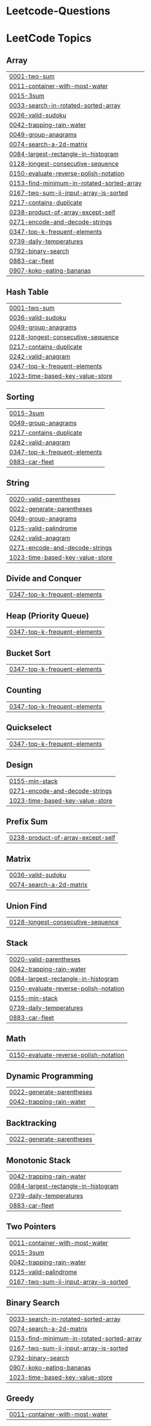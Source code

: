 # Leetcode-Questions
<!---LeetCode Topics Start-->
# LeetCode Topics
## Array
|  |
| ------- |
| [0001-two-sum](https://github.com/rimmianu2011/Leetcode-Questions/tree/master/0001-two-sum) |
| [0011-container-with-most-water](https://github.com/rimmianu2011/Leetcode-Questions/tree/master/0011-container-with-most-water) |
| [0015-3sum](https://github.com/rimmianu2011/Leetcode-Questions/tree/master/0015-3sum) |
| [0033-search-in-rotated-sorted-array](https://github.com/rimmianu2011/Leetcode-Questions/tree/master/0033-search-in-rotated-sorted-array) |
| [0036-valid-sudoku](https://github.com/rimmianu2011/Leetcode-Questions/tree/master/0036-valid-sudoku) |
| [0042-trapping-rain-water](https://github.com/rimmianu2011/Leetcode-Questions/tree/master/0042-trapping-rain-water) |
| [0049-group-anagrams](https://github.com/rimmianu2011/Leetcode-Questions/tree/master/0049-group-anagrams) |
| [0074-search-a-2d-matrix](https://github.com/rimmianu2011/Leetcode-Questions/tree/master/0074-search-a-2d-matrix) |
| [0084-largest-rectangle-in-histogram](https://github.com/rimmianu2011/Leetcode-Questions/tree/master/0084-largest-rectangle-in-histogram) |
| [0128-longest-consecutive-sequence](https://github.com/rimmianu2011/Leetcode-Questions/tree/master/0128-longest-consecutive-sequence) |
| [0150-evaluate-reverse-polish-notation](https://github.com/rimmianu2011/Leetcode-Questions/tree/master/0150-evaluate-reverse-polish-notation) |
| [0153-find-minimum-in-rotated-sorted-array](https://github.com/rimmianu2011/Leetcode-Questions/tree/master/0153-find-minimum-in-rotated-sorted-array) |
| [0167-two-sum-ii-input-array-is-sorted](https://github.com/rimmianu2011/Leetcode-Questions/tree/master/0167-two-sum-ii-input-array-is-sorted) |
| [0217-contains-duplicate](https://github.com/rimmianu2011/Leetcode-Questions/tree/master/0217-contains-duplicate) |
| [0238-product-of-array-except-self](https://github.com/rimmianu2011/Leetcode-Questions/tree/master/0238-product-of-array-except-self) |
| [0271-encode-and-decode-strings](https://github.com/rimmianu2011/Leetcode-Questions/tree/master/0271-encode-and-decode-strings) |
| [0347-top-k-frequent-elements](https://github.com/rimmianu2011/Leetcode-Questions/tree/master/0347-top-k-frequent-elements) |
| [0739-daily-temperatures](https://github.com/rimmianu2011/Leetcode-Questions/tree/master/0739-daily-temperatures) |
| [0792-binary-search](https://github.com/rimmianu2011/Leetcode-Questions/tree/master/0792-binary-search) |
| [0883-car-fleet](https://github.com/rimmianu2011/Leetcode-Questions/tree/master/0883-car-fleet) |
| [0907-koko-eating-bananas](https://github.com/rimmianu2011/Leetcode-Questions/tree/master/0907-koko-eating-bananas) |
## Hash Table
|  |
| ------- |
| [0001-two-sum](https://github.com/rimmianu2011/Leetcode-Questions/tree/master/0001-two-sum) |
| [0036-valid-sudoku](https://github.com/rimmianu2011/Leetcode-Questions/tree/master/0036-valid-sudoku) |
| [0049-group-anagrams](https://github.com/rimmianu2011/Leetcode-Questions/tree/master/0049-group-anagrams) |
| [0128-longest-consecutive-sequence](https://github.com/rimmianu2011/Leetcode-Questions/tree/master/0128-longest-consecutive-sequence) |
| [0217-contains-duplicate](https://github.com/rimmianu2011/Leetcode-Questions/tree/master/0217-contains-duplicate) |
| [0242-valid-anagram](https://github.com/rimmianu2011/Leetcode-Questions/tree/master/0242-valid-anagram) |
| [0347-top-k-frequent-elements](https://github.com/rimmianu2011/Leetcode-Questions/tree/master/0347-top-k-frequent-elements) |
| [1023-time-based-key-value-store](https://github.com/rimmianu2011/Leetcode-Questions/tree/master/1023-time-based-key-value-store) |
## Sorting
|  |
| ------- |
| [0015-3sum](https://github.com/rimmianu2011/Leetcode-Questions/tree/master/0015-3sum) |
| [0049-group-anagrams](https://github.com/rimmianu2011/Leetcode-Questions/tree/master/0049-group-anagrams) |
| [0217-contains-duplicate](https://github.com/rimmianu2011/Leetcode-Questions/tree/master/0217-contains-duplicate) |
| [0242-valid-anagram](https://github.com/rimmianu2011/Leetcode-Questions/tree/master/0242-valid-anagram) |
| [0347-top-k-frequent-elements](https://github.com/rimmianu2011/Leetcode-Questions/tree/master/0347-top-k-frequent-elements) |
| [0883-car-fleet](https://github.com/rimmianu2011/Leetcode-Questions/tree/master/0883-car-fleet) |
## String
|  |
| ------- |
| [0020-valid-parentheses](https://github.com/rimmianu2011/Leetcode-Questions/tree/master/0020-valid-parentheses) |
| [0022-generate-parentheses](https://github.com/rimmianu2011/Leetcode-Questions/tree/master/0022-generate-parentheses) |
| [0049-group-anagrams](https://github.com/rimmianu2011/Leetcode-Questions/tree/master/0049-group-anagrams) |
| [0125-valid-palindrome](https://github.com/rimmianu2011/Leetcode-Questions/tree/master/0125-valid-palindrome) |
| [0242-valid-anagram](https://github.com/rimmianu2011/Leetcode-Questions/tree/master/0242-valid-anagram) |
| [0271-encode-and-decode-strings](https://github.com/rimmianu2011/Leetcode-Questions/tree/master/0271-encode-and-decode-strings) |
| [1023-time-based-key-value-store](https://github.com/rimmianu2011/Leetcode-Questions/tree/master/1023-time-based-key-value-store) |
## Divide and Conquer
|  |
| ------- |
| [0347-top-k-frequent-elements](https://github.com/rimmianu2011/Leetcode-Questions/tree/master/0347-top-k-frequent-elements) |
## Heap (Priority Queue)
|  |
| ------- |
| [0347-top-k-frequent-elements](https://github.com/rimmianu2011/Leetcode-Questions/tree/master/0347-top-k-frequent-elements) |
## Bucket Sort
|  |
| ------- |
| [0347-top-k-frequent-elements](https://github.com/rimmianu2011/Leetcode-Questions/tree/master/0347-top-k-frequent-elements) |
## Counting
|  |
| ------- |
| [0347-top-k-frequent-elements](https://github.com/rimmianu2011/Leetcode-Questions/tree/master/0347-top-k-frequent-elements) |
## Quickselect
|  |
| ------- |
| [0347-top-k-frequent-elements](https://github.com/rimmianu2011/Leetcode-Questions/tree/master/0347-top-k-frequent-elements) |
## Design
|  |
| ------- |
| [0155-min-stack](https://github.com/rimmianu2011/Leetcode-Questions/tree/master/0155-min-stack) |
| [0271-encode-and-decode-strings](https://github.com/rimmianu2011/Leetcode-Questions/tree/master/0271-encode-and-decode-strings) |
| [1023-time-based-key-value-store](https://github.com/rimmianu2011/Leetcode-Questions/tree/master/1023-time-based-key-value-store) |
## Prefix Sum
|  |
| ------- |
| [0238-product-of-array-except-self](https://github.com/rimmianu2011/Leetcode-Questions/tree/master/0238-product-of-array-except-self) |
## Matrix
|  |
| ------- |
| [0036-valid-sudoku](https://github.com/rimmianu2011/Leetcode-Questions/tree/master/0036-valid-sudoku) |
| [0074-search-a-2d-matrix](https://github.com/rimmianu2011/Leetcode-Questions/tree/master/0074-search-a-2d-matrix) |
## Union Find
|  |
| ------- |
| [0128-longest-consecutive-sequence](https://github.com/rimmianu2011/Leetcode-Questions/tree/master/0128-longest-consecutive-sequence) |
## Stack
|  |
| ------- |
| [0020-valid-parentheses](https://github.com/rimmianu2011/Leetcode-Questions/tree/master/0020-valid-parentheses) |
| [0042-trapping-rain-water](https://github.com/rimmianu2011/Leetcode-Questions/tree/master/0042-trapping-rain-water) |
| [0084-largest-rectangle-in-histogram](https://github.com/rimmianu2011/Leetcode-Questions/tree/master/0084-largest-rectangle-in-histogram) |
| [0150-evaluate-reverse-polish-notation](https://github.com/rimmianu2011/Leetcode-Questions/tree/master/0150-evaluate-reverse-polish-notation) |
| [0155-min-stack](https://github.com/rimmianu2011/Leetcode-Questions/tree/master/0155-min-stack) |
| [0739-daily-temperatures](https://github.com/rimmianu2011/Leetcode-Questions/tree/master/0739-daily-temperatures) |
| [0883-car-fleet](https://github.com/rimmianu2011/Leetcode-Questions/tree/master/0883-car-fleet) |
## Math
|  |
| ------- |
| [0150-evaluate-reverse-polish-notation](https://github.com/rimmianu2011/Leetcode-Questions/tree/master/0150-evaluate-reverse-polish-notation) |
## Dynamic Programming
|  |
| ------- |
| [0022-generate-parentheses](https://github.com/rimmianu2011/Leetcode-Questions/tree/master/0022-generate-parentheses) |
| [0042-trapping-rain-water](https://github.com/rimmianu2011/Leetcode-Questions/tree/master/0042-trapping-rain-water) |
## Backtracking
|  |
| ------- |
| [0022-generate-parentheses](https://github.com/rimmianu2011/Leetcode-Questions/tree/master/0022-generate-parentheses) |
## Monotonic Stack
|  |
| ------- |
| [0042-trapping-rain-water](https://github.com/rimmianu2011/Leetcode-Questions/tree/master/0042-trapping-rain-water) |
| [0084-largest-rectangle-in-histogram](https://github.com/rimmianu2011/Leetcode-Questions/tree/master/0084-largest-rectangle-in-histogram) |
| [0739-daily-temperatures](https://github.com/rimmianu2011/Leetcode-Questions/tree/master/0739-daily-temperatures) |
| [0883-car-fleet](https://github.com/rimmianu2011/Leetcode-Questions/tree/master/0883-car-fleet) |
## Two Pointers
|  |
| ------- |
| [0011-container-with-most-water](https://github.com/rimmianu2011/Leetcode-Questions/tree/master/0011-container-with-most-water) |
| [0015-3sum](https://github.com/rimmianu2011/Leetcode-Questions/tree/master/0015-3sum) |
| [0042-trapping-rain-water](https://github.com/rimmianu2011/Leetcode-Questions/tree/master/0042-trapping-rain-water) |
| [0125-valid-palindrome](https://github.com/rimmianu2011/Leetcode-Questions/tree/master/0125-valid-palindrome) |
| [0167-two-sum-ii-input-array-is-sorted](https://github.com/rimmianu2011/Leetcode-Questions/tree/master/0167-two-sum-ii-input-array-is-sorted) |
## Binary Search
|  |
| ------- |
| [0033-search-in-rotated-sorted-array](https://github.com/rimmianu2011/Leetcode-Questions/tree/master/0033-search-in-rotated-sorted-array) |
| [0074-search-a-2d-matrix](https://github.com/rimmianu2011/Leetcode-Questions/tree/master/0074-search-a-2d-matrix) |
| [0153-find-minimum-in-rotated-sorted-array](https://github.com/rimmianu2011/Leetcode-Questions/tree/master/0153-find-minimum-in-rotated-sorted-array) |
| [0167-two-sum-ii-input-array-is-sorted](https://github.com/rimmianu2011/Leetcode-Questions/tree/master/0167-two-sum-ii-input-array-is-sorted) |
| [0792-binary-search](https://github.com/rimmianu2011/Leetcode-Questions/tree/master/0792-binary-search) |
| [0907-koko-eating-bananas](https://github.com/rimmianu2011/Leetcode-Questions/tree/master/0907-koko-eating-bananas) |
| [1023-time-based-key-value-store](https://github.com/rimmianu2011/Leetcode-Questions/tree/master/1023-time-based-key-value-store) |
## Greedy
|  |
| ------- |
| [0011-container-with-most-water](https://github.com/rimmianu2011/Leetcode-Questions/tree/master/0011-container-with-most-water) |
<!---LeetCode Topics End-->